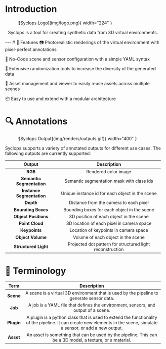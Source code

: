 # Introduction

<figure markdown="span">
  ![Syclops Logo](img/logo.png){ width="224" }
</figure>


<p align="center">Syclops is a tool for creating synthetic data from 3D virtual environments.</p>
---
# 🎯 Features
📷 Photorealistic renderings of the virtual environment with pixel-perfect annotations

📄 No-Code scene and sensor configuration with a simple YAML syntax

🔧 Extensive randomization tools to increase the diversity of the generated data

💾 Asset management and viewer to easily reuse assets across multiple scenes

📦 Easy to use and extend with a modular architecture

# 🔍 Annotations
<figure markdown="span">
  ![Syclops Output](img/renders/outputs.gif){ width="400" }
</figure>


Syclops supports a variety of annotated outputs for different use cases. The following outputs are currently supported:

|Output|Description|
|:---:|:---:|
|**RGB**|Rendered color image|
|**Semantic Segmentation**|Semantic segmentation mask with class ids|
|**Instance Segmentation**|Unique instance id for each object in the scene|
|**Depth**|Distance from the camera to each pixel|
|**Bounding Boxes**|Bounding boxes for each object in the scene|
|**Object Positions**|3D position of each object in the scene|
|**Point Cloud**|3D location of each pixel in camera space|
|**Keypoints**|Location of keypoints in camera space|
|**Object Volume**|Volume of each object in the scene|
|**Structured Light**| Projected dot pattern for structured light reconstruction|

# 📣 Terminology
|Term|Description|
|:---:|:---:|
|**Scene**|A scene is a virtual 3D environment that is used by the pipeline to generate sensor data.|
|**Job**|A job is a YAML file that defines the environment, sensors, and output of a scene.|
|**Plugin**|A plugin is a python class that is used to extend the functionality of the pipeline. It can create new elements in the scene, simulate a sensor, or add a new output.|
|**Asset**|An asset is something that can be used by the pipeline. This can be a 3D model, a texture, or a material.|

